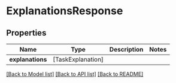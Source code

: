 # ExplanationsResponse

## Properties
Name | Type | Description | Notes
------------ | ------------- | ------------- | -------------
**explanations** | [TaskExplanation] |  | 

[[Back to Model list]](../README.md#documentation-for-models) [[Back to API list]](../README.md#documentation-for-api-endpoints) [[Back to README]](../README.md)


